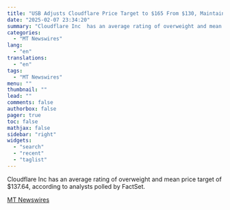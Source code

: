 ```yaml
---
title: "USB Adjusts Cloudflare Price Target to $165 From $130, Maintains Neutral Rating"
date: "2025-02-07 23:34:20"
summary: "Cloudflare Inc  has an average rating of overweight and mean price target of $137.64, according to analysts polled by FactSet."
categories:
  - "MT Newswires"
lang:
  - "en"
translations:
  - "en"
tags:
  - "MT Newswires"
menu: ""
thumbnail: ""
lead: ""
comments: false
authorbox: false
pager: true
toc: false
mathjax: false
sidebar: "right"
widgets:
  - "search"
  - "recent"
  - "taglist"
---
```


Cloudflare Inc has an average rating of overweight and mean price target of $137.64, according to analysts polled by FactSet.

[MT Newswires](https://www.tradingview.com/news/mtnewswires.com:20250207:A3312680:0/)

